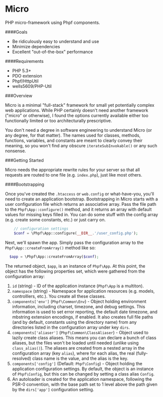 Micro
=====

PHP micro-framework using Phpf components. 

####Goals

 * Be ridiculously easy to understand and use
 * Minimize dependencies
 * Excellent "out-of-the-box" performance

####Requirements

 * PHP 5.3+
 * PDO extension
 * Phpf/HttpUtil
 * wells5609/PHP-Util

###Overview

Micro is a minimal "full-stack" framework for small yet potentially complex web applications. While PHP certainly doesn't need another framework ("micro" or otherwise), I found the options currently available either too functionally limited or too architecturally prescriptive.

You don't need a degree in software engineering to understand Micro (or any degree, for that matter). The names used for classes, methods, functions, variables, and constants are meant to clearly convey their meaning, so you won't find any obscure `iterateSubInvokable()` or any such nonsense.


###Getting Started

Micro needs the appropriate rewrite rules for your server so that all requests are routed to one file (e.g. `index.php`), just like most others.

####Bootstrapping

Once you've created the `.htaccess` or `web.config` or what-have-you, you'll need to create an application bootstrap. Bootstrapping in Micro starts with a user configuration file which returns an associative array. Pass the file path to the `Phpf\App::configure()` method, and it returns an array with default values for missing keys filled in. You can do some stuff with the config array (e.g. create some constants, etc.) or just carry on. 

```php
	// configuration settings
	$conf = \Phpf\App::configure(__DIR__.'/user_config.php');
```

Next, we'll spawn the app. Simply pass the configuration array to the `Phpf\App::createFromArray()` method like so:

```php
  $app = \Phpf\App::createFromArray($conf);
```

The returned object, `$app`, is an instance of `Phpf\App`. At this point, the object has the following properties set, which were gathered from the configuration array:
 1. `id` (string) - ID of the application instance (`Phpf\App` is a multiton).
 2. `namespace` (string) - Namespace for application resources (e.g. models, controlllers, etc.). You create all these classes.
 3. `components['env']` (`Phpf\Common\Env`) - Object holding environment information, including charset, timezone, and debug settings. This information is used to set error reporting, the default date timezone, and mbstring extension encodings, if enabled. It also creates full file paths (and by default, constants using the directory name) from any directories listed in the configuration array under key `dirs`.
 4. `components['aliaser']` (`Phpf\Common\ClassAliaser`) - Object used to lazily create class aliases. This means you can declare a bunch of class aliases, but the files won't be loaded until needed (unlike using `class_alias()`). The aliases are created from a nested array in the configuration array (key `alias`), where for each alias, the real (fully-resolved) class name is the value, and the alias is the key.
 5. `components['config']` (Default: `Phpf\Config`) - Object holding the application configuration settings. By default, the object is an instance of `Phpf\Config`, but this can be changed by setting a class alias `Config`.
 6. An autoloader is created for the application namespace, following the PSR-0 convention, with the base path set to 1 level above the path given by the `dirs['app']` configuration setting.

